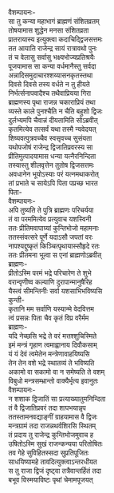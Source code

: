 वैशम्पायनः-  
सा तु कन्या महाभागं ब्राह्मणं संशितव्रतम्  
तोषयामास शुद्धेन मनसा संशितव्रता  
प्रातरायास्य इत्युक्त्वा कदाचिद्द्विजसत्तमः  
तत आयाति राजेन्द्र सायं रात्रावथो पुनः  
तं च वेलासु सर्वासु भक्ष्यभोज्यप्रतिश्रयैः  
पूजयामास सा कन्या वर्धमानैस्तु सर्वदा  
अन्नादिसमुदाचारश्शय्यासनकृतस्तथा  
दिवसे दिवसे तस्य वर्धते न तु हीयते  
निर्भर्त्सनापवादैश्च तथैवाप्रियया गिरा  
ब्राह्मणस्य पृथा राजन्न चकाराप्रियं तथा  
व्यस्ते काले पुनश्चैति न चैति बहुशो द्विजः  
दुर्लभ्यमपि चैवान्नं दीयतामिति सोऽब्रवीत्  
कृतमित्येव तत्सर्वं यथा तस्मै न्यवेदयत्  
शिष्यवत्पुत्रवच्चैव स्वसृवच्च सुसंयता  
यथोपजोषं राजेन्द्र द्विजातिप्रवरस्य सा  
प्रीतिमुत्पादयामास धन्या यत्नैरनिन्दिता  
तस्यास्तु शीलवृत्तेन तुतोष द्विजसत्तमः  
अवधानेन भूयोऽस्याः परं यत्नमथाकरोत्  
तां प्रभाते च सायेऽपि पिता पप्रच्छ भारत  
पिता-  
वैशम्पायनः-  
अपि तुष्यति ते पुत्रि ब्राह्मणः परिचर्यया  
तं वा परममित्येव प्रत्युवाच यशस्विनी  
ततः प्रीतिमवापाग्र्यां कुन्तिभोजो महामनाः  
ततस्संवत्सरे पूर्णे यदाऽसौ जपतां वरः  
नापश्यद्दुष्कृतं किञ्चित्पृथायास्सौहृदे रतः  
ततः प्रीतमना भूत्वा स एनां ब्राह्मणोऽब्रवीत्  
ब्राह्मणः-  
प्रीतोऽस्मि परमं भद्रे परिचारेण ते शुभे  
वरान्वृणीष्व कल्याणि दुरापान्मानुषैरिह  
यैस्त्वं सीमन्तिनीः सर्वा यशसाभिभविष्यसि  
कुन्ती-  
कृतानि मम सर्वाणि यस्यान्मे वेदवित्तम  
त्वं प्रसन्नः पिता चैव कृतं विप्र वरैर्मम  
ब्राह्मणः-  
यदि नेच्छसि भद्रे ते वरं मत्तश्शुचिस्मिते  
इमं मन्त्रं गृहाण त्वमाह्वानाय दिवौकसाम्  
यं यं देवं त्वमेतेन मन्त्रेणावाहयिष्यसि  
तेन तेन वशे भद्रे स्थातव्यं ते भविष्यति  
अकामो वा सकामो वा न समेष्यति ते वशम्  
विबुधो मन्त्रसम्भ्रान्तो वाक्यैर्भृत्य इवानुतः  
वैशम्पायनः-  
न शशाक द्विजातिं सा प्रत्याख्यातुमनिन्दिता  
तं वै द्विजातिप्रवरं तदा शापभयान्नृप  
ततस्तामनवद्याङ्गीं ग्राहयामास वै द्विजः  
मन्त्रग्रामं तदा राजन्नथर्वशिरसि स्थितम्  
तं प्रदाय तु राजेन्द्र कुन्तिभोजमुवाच ह  
उषितोऽस्मि सुखं राजन्कन्यया परितोषितः  
तव गेहे सुविहितस्सदा सुप्रतिपूजितः  
साधयिष्यामहे तावदित्युक्त्वाऽन्तरधीयत  
स तु राजा द्विजं दृष्ट्वा तत्रैवान्तर्हितं तदा  
बभूव विस्मयाविष्टः पृथां चेमामपूजयत्  
